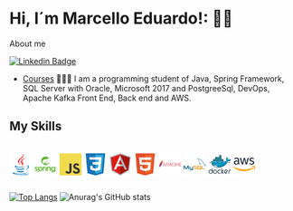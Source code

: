 

<!--
### Hi there 👋
**marcello2221/marcello2221** is a ✨ _special_ ✨ repository because its `README.md` (this file) appears on your GitHub profile.

Here are some ideas to get you started:

- 🔭 I’m currently working on ...
- 🌱 I’m currently learning ...
- 👯 I’m looking to collaborate on ...
- 🤔 I’m looking for help with ...
- 💬 Ask me about ...
- 📫 How to reach me: ...
- 😄 Pronouns: ...
- ⚡ Fun fact: ...
-->

# Hi, I´m Marcello Eduardo!: 👨‍💻

About me

[![Linkedin Badge](https://img.shields.io/badge/-LinkedIn-blue?style=flat-square&logo=Linkedin&logoColor=white&link=https://www.linkedin.com/in/marcello-eduardo-58ba40208//)](https://www.linkedin.com/in/marcello-eduardo-58ba40208//)

- [Courses](https://cursos.alura.com.br/user/marcelloeduardo222) 👨🏼‍🏫 I am a programming student of Java, Spring Framework, SQL Server with Oracle, Microsoft 2017 and PostgreeSql, DevOps, Apache Kafka Front End, Back end and AWS.



## My Skills
<div style="display: inline_block"><br>
 
 <img align="center" alt="Marcello-Java" height="40" width="40" src="https://raw.githubusercontent.com/devicons/devicon/master/icons/java/java-original.svg">
 <img align="center" alt="Marcello-Spring" height="40" width="40" src="https://raw.githubusercontent.com/devicons/devicon/master/icons/spring/spring-original-wordmark.svg">
 <img align="center" alt="Marcello-JS" height="40" width="40" src="https://raw.githubusercontent.com/devicons/devicon/master/icons/javascript/javascript-original.svg">
 <img align="center" alt="Marcello-CSS3" height="40" width="40" src="https://raw.githubusercontent.com/devicons/devicon/master/icons/css3/css3-original.svg">                      <img align="center" alt="Marcello-Agular" height="40" width="40" src="https://raw.githubusercontent.com/devicons/devicon/master/icons/angularjs/angularjs-original.svg">  
 <img align="center" alt="Marcello-html" height="40" width="40" src="https://raw.githubusercontent.com/devicons/devicon/master/icons/html5/html5-original.svg"> 
 <img align="center" alt="Marcello-apache" height="40" width="40" src="https://raw.githubusercontent.com/devicons/devicon/master/icons/apache/apache-original-wordmark.svg">     
 <img align="center" alt="Marcello-MySql" height="40" width="40" src="https://raw.githubusercontent.com/devicons/devicon/master/icons/mysql/mysql-original-wordmark.svg">
 <img align="center" alt="Marcello-Dcoker" height="40" width="40" src="https://raw.githubusercontent.com/devicons/devicon/master/icons/docker/docker-original-wordmark.svg">
 <img align="center" alt="Marcello-AWS" height="40" width="40" src="https://raw.githubusercontent.com/devicons/devicon/master/icons/amazonwebservices/amazonwebservices-original.svg">
 </div> 
                            
                                                
 ##       
 
 [![Top Langs](https://github-readme-stats.vercel.app/api/top-langs/?username=marcello222&layout=compact)](https://github.com/marcello222/github-readme-stats)
 ![Anurag's GitHub stats](https://github-readme-stats.vercel.app/api?username=marcello222&theme=dark&show_icons=true)

##


